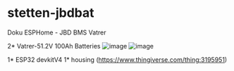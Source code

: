 # stetten-jbdbat
Doku ESPHome - JBD BMS Vatrer

2* Vatrer-51.2V 100Ah Batteries 
![image](https://github.com/user-attachments/assets/f55047e2-5c7e-4e0a-ba4f-8632e9234bef)
![image](https://github.com/user-attachments/assets/4a39f977-8997-45a8-9dc8-77ea821f5d1e)

1* ESP32 devkitV4
1* housing (https://www.thingiverse.com/thing:3195951)
